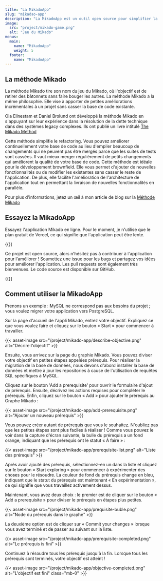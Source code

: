 ```yaml
---
title: "La MikadoApp"
slug: "mikadao-app"
description: "La MikadoApp est un outil open source pour simplifier la création et le partage du graphe Mikado"
image:
  src: "project/mikado-game.png"
  alt: "Jeu du Mikado"
menus:
  main:
    name: "MikadoApp"
    weight: 5
  footer:
    name: "MikadoApp"
---
```


## La méthode Mikado

La méthode Mikado tire son nom du jeu du Mikado, où l'objectif est de retirer des bâtonnets sans faire bouger les autres. La méthode Mikado a la même philosophie. Elle vise à apporter de petites améliorations incrémentales à un projet sans casser la base de code existante.

Ola Ellnestam et Daniel Brolund ont développé la méthode Mikado en s'appuyant sur leur expérience dans la résolution de la dette technique dans des systèmes legacy complexes. Ils ont publié un livre intitulé [The Mikado Method](https://www.manning.com/books/the-mikado-method)

Cette méthode simplifie le refactoring. Vous pouvez améliorer continuellement votre base de code au lieu d'empiler beaucoup de changements qui ne peuvent pas être mergés parce que les suites de tests sont cassées. Il vaut mieux merger régulièrement de petits changements qui améliorent la qualité de votre base de code. Cette méthode est idéale pour le développement brownfield. Elle vous permet d'ajouter de nouvelles fonctionnalités ou de modifier les existantes sans casser le reste de l'application. De plus, elle facilite l'amélioration de l'architecture de l'application tout en permettant la livraison de nouvelles fonctionnalités en parallèle.

Pour plus d'informations, jetez un œil à mon article de blog sur la [Méthode Mikado](/mikado-method.html)

## Essayez la MikadoApp

Essayez l'application Mikado en ligne. Pour le moment, je n'utilise que le plan gratuit de Vercel, ce qui signifie que l'application peut être lente.

{{<external-link href="https://mikado-method-teal.vercel.app" label="Essayez l'appli Mikado" >}}

Ce projet est open source, alors n'hésitez pas à contribuer à l'application pour l'améliorer ! Soumettez une issue pour les bugs et partagez vos idées pour améliorer l'application. Les pull requests sont également très bienvenues. Le code source est disponible sur
GitHub.

{{<external-link href="https://github.com/arnolanglade/mikado-app" label="Sources sur GitHub" >}}

## Comment utiliser la MikadoApp

Prenons un exemple : MySQL ne correspond pas aux besoins du projet ; vous voulez migrer votre application vers PostgreSQL.

Sur la page d'accueil de l'appli Mikado, entrez votre objectif. Expliquez ce que vous voulez faire et cliquez sur le bouton « Start » pour commencer à travailler.

{{< asset-image src="/project/mikado-app/describe-objective.png" alt="Décrire l'objectif" >}}

Ensuite, vous arrivez sur la page du graphie Mikado. Vous pouvez diviser votre objectif en petites étapes appelées prérequis. Pour réaliser la migration de la base de données, nous devons d'abord installer la base de données et mettre à jour les repositories à cause de l'utilisation de requêtes SQL spécifiques à MySQL.

Cliquez sur le bouton 'Add a prerequisite' pour ouvrir le formulaire d'ajout de prérequis. Ensuite, décrivez les actions requises pour compléter le prérequis. Enfin, cliquez sur le bouton « Add » pour ajouter le prérequis au Graphe Mikado :

{{< asset-image src="/project/mikado-app/add-prerequisite.png" alt="Ajouter un nouveau prérequis" >}}

Vous pouvez créer autant de prérequis que vous le souhaitez. N'oubliez pas que les petites étapes sont plus faciles à réaliser ! Comme vous pouvez le voir dans la capture d'écran suivante, la bulle du prérequis a un fond orange, indiquant que les prérequis ont le statut « À faire » :

{{< asset-image src="/project/mikado-app/prerequisite-list.png" alt="Liste des prérequis" >}}

Après avoir ajouté des prérequis, sélectionnez-en un dans la liste et cliquez sur le bouton « Start exploring » pour commencer à expérimenter des choses pour le résoudre. La couleur de fond du prérequis change en bleu, indiquant que le statut du prérequis est maintenant « En expérimentation », ce qui signifie que vous travaillez activement dessus.

Maintenant, vous avez deux choix : le premier est de cliquer sur le bouton « Add a prerequisite » pour diviser le prérequis en étapes plus petites.

{{< asset-image src="/project/mikado-app/prequisite-buble.png" alt="Node du prérequis dans le graphe" >}}

La deuxième option est de cliquer sur « Commit your changes » lorsque vous avez terminé et de passer au suivant sur la liste.

{{< asset-image src="/project/mikado-app/prerequisite-completed.png" alt="Le prérequis is fini" >}}

Continuez à résoudre tous les prérequis jusqu'à la fin. Lorsque tous les prérequis sont terminés, votre objectif est atteint !

{{< asset-image src="/project/mikado-app/objective-completed.png" alt="L'objectif est fini" class="mb-0" >}}
